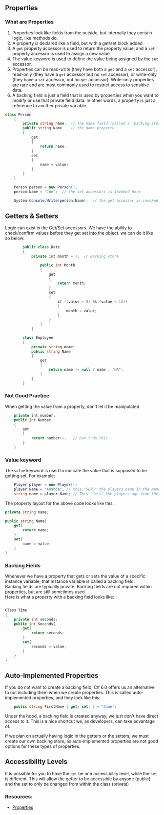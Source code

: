 ## Properties

### What are Properties

1. Properties look like fields from the outside, but internally they contain logic, like methods do.
1. A property is declared like a field, but with a get/set block added
1. A `get` property accessor is used to return the property value, and a `set` property accessor is used to assign a new value.
1. The value keyword is used to define the value being assigned by the `set` accessor.
1. Properties can be read-write (they have both a `get` and a `set` accessor), read-only (they have a `get` accessor but no `set` accessor), or write-only (they have a `set` accessor, but no `get` accessor). Write-only properties are rare and are most commonly used to restrict access to sensitive data.
1.  A backing field is just a field that is used by properties when you want to modify or use that private field data.  In other words, a property is just a reference to another private variable. 
       
```csharp
class Person
    {
        private string name;  // the name field (called a 'backing store' note how it is private)
        public string Name    // the Name property
        {
            get
            {
                return name;
            }
            set
            {
                name = value;
            }
        }
    }

    Person person = new Person();
    person.Name = "Joe";  // the set accessors is invoked here                
		 
    System.Console.Write(person.Name);  // the get accessor is invoked here
```

## Getters & Setters
Logic can exist in the Get/Set accessors. We have the ability to check/confirm values before 
they get set into the object. we can do it like so below:


```csharp
        public class Date
        {
		    private int month = 7;  // Backing store

		        public int Month
                {
                    get
                    {
                        return month;
                    }
                    set
                    {
                        if ((value > 0) && (value < 13))
                        {
                            month = value;
                        }
                    }
                }
            }
```
```csharp
		class Employee
		{
			private string name;
			public string Name
			{
				get
				{
					return name != null ? name : "NA";
				}
			}
		}
```

### Not Good Practice
When getting the value from a property, don't let it be manipulated. 

```csharp
	private int number;
	public int Number
	{
		get
		{
			return number++;   // Don't do this
		}
	}
```

### Value keyword
The `value` keyword is used to indicate the value that is supposed to be getting set. 
For example: 

```csharp
	Player player = new Player();
	player.Name = "Amanda"; // this "SETS" the players name in the Name property
	string name = player.Name; // This "Gets" the players age from the Name property

```

The property layout for the above code looks like this:

```csharp
private string name;

public string Name{
	get{
		return name;
	}
	set{
		name = value
	}
}


```

### Backing Fields

Whenever we have a property that gets or sets the value of a specific instance variable, that instance variable is called a backing field. 
<br>
Backing fields are typically private. Backing fields are not required within properties, but are still sometimes used. 
<br>
Here is what a property with a backing field looks like:

```csharp

Class Time
{
	private int seconds;
	public int Seconds{
		get{
			return seconds;
		}
		set{
			seconds = value;
		}
	}
}

```

## Auto-Implemented Properties 

If you do not want to create a backing field, C# 6.0 offers us an alternative to not including them when we create properties. This is called
auto-implemented properties, and they look like this:

```csharp
	public string FirstName { get; set; } = "Jane";
```
Under the hood, a backing field is created anyway, we just don't have direct access to it. This is a nice shortcut we, as developers, can take advantage of. 

If we plan on actually having logic in the getters or the setters, we must create our own backing store, as auto-implemented properties are not good options
for these types of properties.


## Accessibility Levels
It is possible for you to have the `get` be one accessibility level, while the `set` is different. This will allow the getter to be accessible by anyone (public)
and the set to only be changed from within the class (private)


### Resources:

- [Properties](https://docs.microsoft.com/en-us/dotnet/csharp/programming-guide/classes-and-structs/properties)
